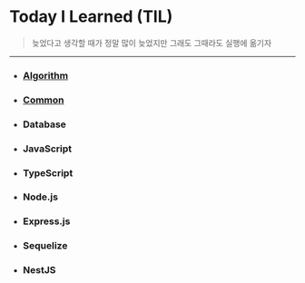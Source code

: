 # Today I Learned (TIL)

> 늦었다고 생각할 때가 정말 많이 늦었지만 그래도 그때라도 실행에 옮기자

---

- ### [Algorithm](https://github.com/ParkSangBong/TIL/tree/main/Algorithm)

- ### [Common](https://github.com/ParkSangBong/TIL/tree/main/Common)

- ### Database

- ### JavaScript

- ### TypeScript

- ### Node.js

- ### Express.js

- ### Sequelize

- ### NestJS
